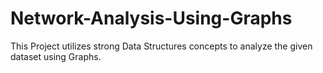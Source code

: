# Network-Analysis-Using-Graphs
This Project utilizes strong Data Structures concepts to analyze the given dataset using Graphs.

